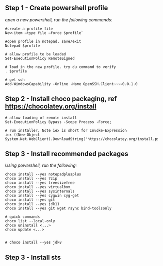 ## Step 1 - Create powershell profile

*open a new powershell, run the following commands:* 
```
#create a profile file
New-item –type file –force $profile`

#open profile in notepad, save/exit
Notepad $profile 

# allow profile to be loaded
Set-ExecutionPolicy RemoteSigned

# load in the new profile. try du command to verify
. $profile

# get ssh
Add-WindowsCapability -Online -Name OpenSSH.Client~~~~0.0.1.0
```



## Step 2 - Install choco packaging, ref https://chocolatey.org/install

```
# allow loading of remote install
Set-ExecutionPolicy Bypass -Scope Process -Force;

# run installer, Note iex is short for Invoke-Expression
iex ((New-Object System.Net.WebClient).DownloadString('https://chocolatey.org/install.ps1'))
```


## Step 3 - Install recommended packages

*Using powershell, run the following:*
```
choco install --yes notepadplusplus 
choco install --yes 7zip
choco install --yes treesizefree
choco install --yes virtualbox
choco install --yes sysinternals
choco install --yes cygwin cyg-get 
choco install --yes git
choco install --yes jdk11
choco install --yes git wget rsync bind-toolsonly

# quick commands
choco list --local-only
choco uninstall <...>
choco update <...>


# choco install --yes jdk8
```

## Step 3 - Install sts



